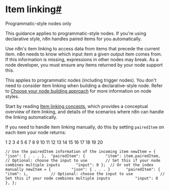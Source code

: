 [](https://github.com/n8n-io/n8n-docs/edit/main/docs/integrations/creating-nodes/build/reference/paired-items.md "Edit this page")

# Item linking[#](#item-linking "Permanent link")

Programmatic-style nodes only

This guidance applies to programmatic-style nodes. If you're using declarative style, n8n handles paired items for you automatically.

Use n8n's item linking to access data from items that precede the current item. n8n needs to know which input item a given output item comes from. If this information is missing, expressions in other nodes may break. As a node developer, you must ensure any items returned by your node support this.

This applies to programmatic nodes (including trigger nodes). You don't need to consider item linking when building a declarative-style node. Refer to [Choose your node building approach](../../../plan/choose-node-method/) for more information on node styles.

Start by reading [Item linking concepts](../../../../../data/data-mapping/data-item-linking/item-linking-concepts/), which provides a conceptual overview of item linking, and details of the scenarios where n8n can handle the linking automatically.

If you need to handle item linking manually, do this by setting `pairedItem` on each item your node returns:

 1
 2
 3
 4
 5
 6
 7
 8
 9
10
11
12
13
14
15
16
17
18
19
20

`// Use the pairedItem information of the incoming item newItem = { 	"json": { . . . }, 	"pairedItem": { 		"item": item.pairedItem, 		// Optional: choose the input to use 		// Set this if your node combines multiple inputs 		"input": 0 };  // Or set the index manually newItem = { 		"json": { . . . } 		"pairedItem": { 			"item": i, 			// Optional: choose the input to use 			// Set this if your node combines multiple inputs 			"input": 0 		}, };`